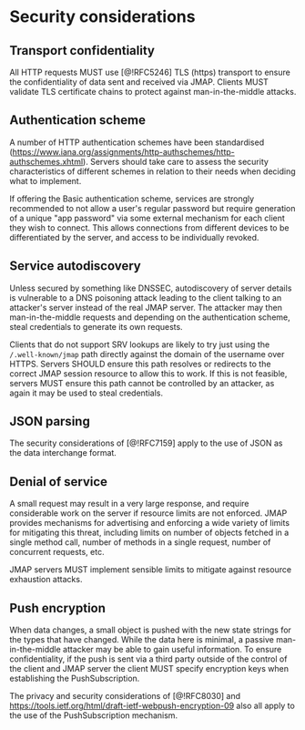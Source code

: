 # Security considerations

## Transport confidentiality

All HTTP requests MUST use [@!RFC5246] TLS (https) transport to ensure the confidentiality of data sent and received via JMAP. Clients MUST validate TLS certificate chains to protect against man-in-the-middle attacks.

## Authentication scheme

A number of HTTP authentication schemes have been standardised (https://www.iana.org/assignments/http-authschemes/http-authschemes.xhtml). Servers should take care to assess the security characteristics of different schemes in relation to their needs when deciding what to implement.

If offering the Basic authentication scheme, services are strongly recommended  to not allow a user's regular password but require generation of a unique "app password" via some external mechanism for each client they wish to connect. This allows connections from different devices to be differentiated by the server, and access to be individually revoked.

## Service autodiscovery

Unless secured by something like DNSSEC, autodiscovery of server details is
vulnerable to a DNS poisoning attack leading to the client talking to an attacker's server instead of the real JMAP server. The attacker may then man-in-the-middle requests and depending on the authentication scheme, steal credentials to generate its own requests.

Clients that do not support SRV lookups are likely to try just using the `/.well-known/jmap` path directly against the domain of the username over HTTPS. Servers SHOULD ensure this path resolves or redirects to the correct JMAP session resource to allow this to work. If this is not feasible, servers MUST ensure this path cannot be controlled by an attacker, as again it may be used to steal credentials.

## JSON parsing

The security considerations of [@!RFC7159] apply to the use of JSON as the data interchange format.

## Denial of service

A small request may result in a very large response, and require considerable
work on the server if resource limits are not enforced. JMAP provides mechanisms for advertising and enforcing a wide variety of limits for mitigating this threat, including limits on number of objects fetched in a single method call, number of methods in a single request, number of concurrent requests, etc.

JMAP servers MUST implement sensible limits to mitigate against resource exhaustion attacks.

## Push encryption

When data changes, a small object is pushed with the new state strings for the types that have changed. While the data here is minimal, a passive man-in-the-middle attacker may be able to gain useful information. To ensure confidentiality, if the push is sent via a third party outside of the control of the client and JMAP server the client MUST specify encryption keys when establishing the PushSubscription.

The privacy and security considerations of [@!RFC8030] and <https://tools.ietf.org/html/draft-ietf-webpush-encryption-09> also all apply to the use of the PushSubscription mechanism.

